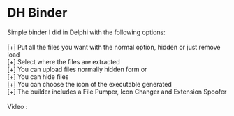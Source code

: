 DH Binder
========

Simple binder I did in Delphi with the following options:<br>
<br>
[+] Put all the files you want with the normal option, hidden or just remove load<br>
[+] Select where the files are extracted<br>
[+] You can upload files normally hidden form or<br>
[+] You can hide files<br>
[+] You can choose the icon of the executable generated<br>
[+] The builder includes a File Pumper, Icon Changer and Extension Spoofer<br>
<br>
Video : 
